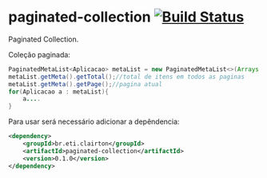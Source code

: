 # paginated-collection [![Build Status](https://travis-ci.org/clairton/paginated-collection.svg?branch=master)](https://travis-ci.org/clairton/paginated-collection)

Paginated Collection.

Coleção paginada:
```java
PaginatedMetaList<Aplicacao> metaList = new PaginatedMetaList<>(Arrays.asList(new Aplicacao()), new Meta(1l,2l));
metaList.getMeta().getTotal();//total de itens em todos as paginas
metaList.getMeta().getPage();//pagina atual
for(Aplicacao a : metaList){
	a....
}
```

Para usar será necessário adicionar a depêndencia:
```xml
<dependency>
    <groupId>br.eti.clairton</groupId>
	<artifactId>paginated-collection</artifactId>
	<version>0.1.0</version>
</dependency>
```
